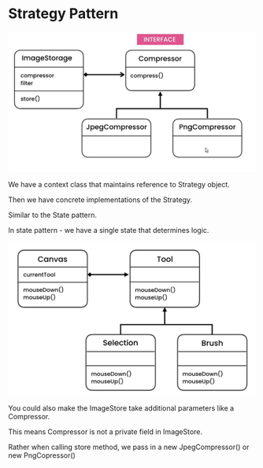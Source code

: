 # Strategy Pattern

![strategy.png](img%2Fstrategy.png)

We have a context class that maintains
reference to Strategy object.

Then we have concrete implementations of
the Strategy.

Similar to the State pattern.

In state pattern - we have a single state
that determines logic.

![state.png](..%2Fstate%2Fimg%2Fstate.png)

You could also make the ImageStore take
additional parameters like a 
Compressor.

This means Compressor is not a private field in
ImageStore.

Rather when calling store method, 
we pass in a new JpegCompressor()
or new PngCopressor()

